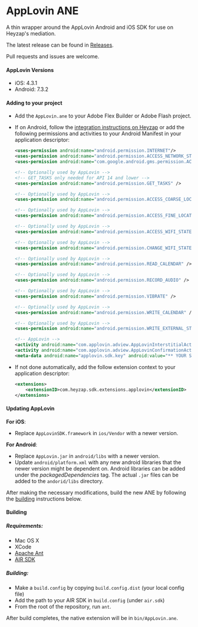 # AppLovin ANE

A thin wrapper around the AppLovin Android and iOS SDK for use on Heyzap's mediation.

The latest release can be found in [Releases](https://github.com/Heyzap/applovin-ane/releases).

Pull requests and issues are welcome.

#### AppLovin Versions
- iOS: 4.3.1
- Android: 7.3.2

#### Adding to your project

- Add the `AppLovin.ane` to your Adobe Flex Builder or Adobe Flash project.
- If on Android, follow the [integration instructions on Heyzap](https://developers.heyzap.com/docs/ane_setup_and_requirements#step-3-modify-your-application-descriptor) or add the following permissions and activities to your Android Manifest in your application descriptor:
 
	```xml
	<uses-permission android:name="android.permission.INTERNET"/>
	<uses-permission android:name="android.permission.ACCESS_NETWORK_STATE"/>
  <uses-permission android:name="com.google.android.gms.permission.ACTIVITY_RECOGNITION" />

  <!-- Optionally used by AppLovin -->
  <!-- GET_TASKS only needed for API 14 and lower -->
  <uses-permission android:name="android.permission.GET_TASKS" />

  <!-- Optionally used by AppLovin -->
  <uses-permission android:name="android.permission.ACCESS_COARSE_LOCATION" />

  <!-- Optionally used by AppLovin -->
  <uses-permission android:name="android.permission.ACCESS_FINE_LOCATION" />

  <!-- Optionally used by AppLovin -->
  <uses-permission android:name="android.permission.ACCESS_WIFI_STATE" />

  <!-- Optionally used by AppLovin -->
  <uses-permission android:name="android.permission.CHANGE_WIFI_STATE" />

  <!-- Optionally used by AppLovin -->
  <uses-permission android:name="android.permission.READ_CALENDAR" />

  <!-- Optionally used by AppLovin -->
  <uses-permission android:name="android.permission.RECORD_AUDIO" />

  <!-- Optionally used by AppLovin -->
  <uses-permission android:name="android.permission.VIBRATE" />

  <!-- Optionally used by AppLovin -->
  <uses-permission android:name="android.permission.WRITE_CALENDAR" />

  <!-- Optionally used by AppLovin -->
  <uses-permission android:name="android.permission.WRITE_EXTERNAL_STORAGE" />
	```

	```xml
	<!-- AppLovin -->
  <activity android:name="com.applovin.adview.AppLovinInterstitialActivity" android:configChanges="orientation|screenSize" />
  <activity android:name="com.applovin.adview.AppLovinConfirmationActivity" android:configChanges="orientation|screenSize" />
  <meta-data android:name="applovin.sdk.key" android:value="** YOUR SDK KEY **" />
	```

- If not done automatically, add the follow extension context to your application descriptor:

	```xml
	<extensions>
	    <extensionID>com.heyzap.sdk.extensions.applovin</extensionID>
	</extensions>
	```

#### Updating AppLovin
**For iOS**:
- Replace `AppLovinSDK.framework` in `ios/Vendor` with a newer version.

**For Android**:
- Replace `AppLovin.jar` in `android/libs` with a newer version.
- Update `android/platform.xml` with any new android libraries that the newer version might be dependent on. Android libraries can be added under the _packagedDependencies_ tag. The actual `.jar` files can be added to the `andorid/libs` directory.

After making the necessary modifications, build the new ANE by following the [building](#building) instructions below.

#### Building

##### Requirements:
- Mac OS X
- XCode
- [Apache Ant](http://ant.apache.org/)
- [AIR SDK](http://www.adobe.com/devnet/air/air-sdk-download.html)

##### Building:
- Make a `build.config` by copying `build.config.dist` (your local config file)
- Add the path to your AIR SDK in `build.config` (under `air.sdk`)
- From the root of the repository, run `ant`.

After build completes, the native extension will be in `bin/AppLovin.ane`.
